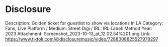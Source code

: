 # Disclosure

Description: Golden ticket for guestlist to show via locations in LA
Category: Fans, Live
Platform / Medium: Street
Digi / IRL: IRL
Label: Method
Year: 2023
Attachment: Screenshot_2023-10-13_at_12.02.54%201.png
Link: https://www.tiktok.com/@disclosuremusic/video/7288008825527979297